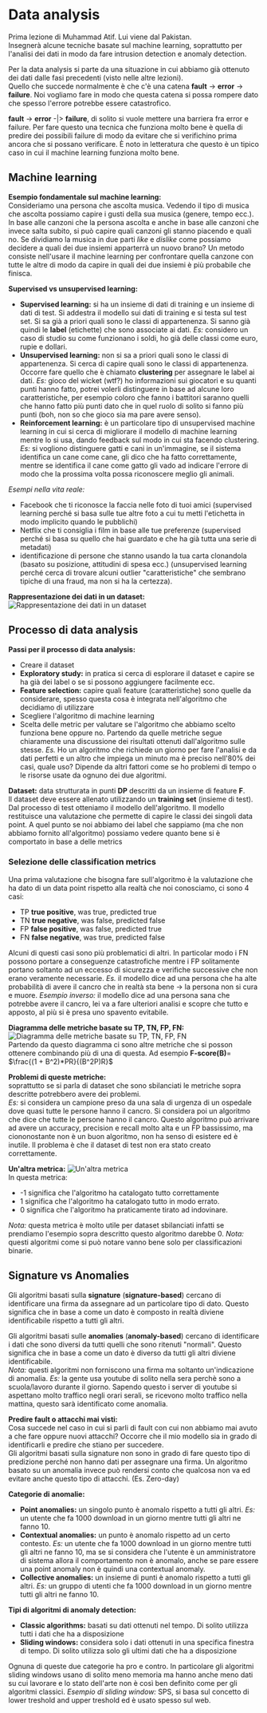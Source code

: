 # Data analysis

Prima lezione di Muhammad Atif. Lui viene dal Pakistan.  
Insegnerà alcune tecniche basate sul machine learning, soprattutto per l'analisi dei dati in modo da fare intrusion detection e anomaly detection.

Per la data analysis si parte da una situazione in cui abbiamo già ottenuto dei dati dalle fasi precedenti (visto nelle altre lezioni).  
Quello che succede normalmente è che c'è una catena **fault** -> **error** -> **failure**. Noi vogliamo fare in modo che questa catena si possa rompere dato che spesso l'errore potrebbe essere catastrofico.

**fault** -> **error** -|> **failure**, di solito si vuole mettere una barriera fra error e failure. Per fare questo una tecnica che funziona molto bene è quella di predire dei possibili failure di modo da evitare che si verifichino prima ancora che si possano verificare. È noto in letteratura che questo è un tipico caso in cui il machine learning funziona molto bene.

## Machine learning

**Esempio fondamentale sul machine learning:**  
Consideriamo una persona che ascolta musica. Vedendo il tipo di musica che ascolta possiamo capire i gusti della sua musica (genere, tempo ecc.). In base alle canzoni che la persona ascolta e anche in base alle canzoni che invece salta subito, si può capire quali canzoni gli stanno piacendo e quali no. Se dividiamo la musica in due parti *like* e *dislike* come possiamo decidere a quali dei due insiemi apparterrà un nuovo brano? Un metodo consiste nell'usare il machine learning per confrontare quella canzone con tutte le altre di modo da capire in quali dei due insiemi è più probabile che finisca.

**Supervised vs unsupervised learning:**

- **Supervised learning:** si ha un insieme di dati di training e un insieme di dati di test. Si addestra il modello sui dati di training e si testa sul test set. Si sa già a priori quali sono le classi di appartenenza. Si sanno già quindi le **label** (etichette) che sono associate ai dati. *Es:* considero un caso di studio su come funzionano i soldi, ho già delle classi come euro, rupie e dollari.
- **Unsupervised learning:** non si sa a priori quali sono le classi di appartenenza. Si cerca di capire quali sono le classi di appartenenza. Occorre fare quello che è chiamato **clustering** per assegnare le label ai dati. *Es:* gioco del wicket (wtf?) ho informazioni sui giocatori e su quanti punti hanno fatto, potrei volerli distinguere in base ad alcune loro caratteristiche, per esempio coloro che fanno i battitori saranno quelli che hanno fatto più punti dato che in quel ruolo di solito si fanno più punti (boh, non so che gioco sia ma pare avere senso).
- **Reinforcement learning:** è un particolare tipo di unsupervised machine learning in cui si cerca di migliorare il modello di machine learning mentre lo si usa, dando feedback sul modo in cui sta facendo clustering. *Es:* si vogliono distinguere gatti e cani in un'immagine, se il sistema identifica un cane come cane, gli dico che ha fatto correttamente, mentre se identifica il cane come gatto gli vado ad indicare l'errore di modo che la prossima volta possa riconoscere meglio gli animali.

*Esempi nella vita reale:*

- Facebook che ti riconosce la faccia nelle foto di tuoi amici (supervised learning perché si basa sulle tue altre foto a cui tu metti l'etichetta in modo implicito quando le pubblichi)
- Netflix che ti consiglia i film in base alle tue preferenze (supervised perché si basa su quello che hai guardato e che ha già tutta una serie di metadati)
- identificazione di persone che stanno usando la tua carta clonandola (basato su posizione, attitudini di spesa ecc.) (unsupervised learning perché cerca di trovare alcuni outlier "caratteristiche" che sembrano tipiche di una fraud, ma non si ha la certezza).

**Rappresentazione dei dati in un dataset:**  
![Rappresentazione dei dati in un dataset](../Screenshots/dataset)

## Processo di data analysis

**Passi per il processo di data analysis:**

- Creare il dataset
- **Exploratory study:** in pratica si cerca di esplorare il dataset e capire se ha già dei label o se si possono aggiungere facilmente ecc.
- **Feature selection:** capire quali feature (caratteristiche) sono quelle da considerare, spesso questa cosa è integrata nell'algoritmo che decidiamo di utilizzare
- Scegliere l'algoritmo di machine learning
- Scelta delle metric per valutare se l'algoritmo che abbiamo scelto funziona bene oppure no. Partendo da quelle metriche segue chiaramente una discussione dei risultati ottenuti dall'algoritmo sulle stesse. *Es.* Ho un algoritmo che richiede un giorno per fare l'analisi e da dati perfetti e un altro che impiega un minuto ma è preciso nell'80% dei casi, quale uso? Dipende da altri fattori come se ho problemi di tempo o le risorse usate da ognuno dei due algoritmi.

**Dataset:** data strutturata in punti **DP** descritti da un insieme di feature **F**.  
Il dataset deve essere allenato utilizzando un **training set** (insieme di test). Dal processo di test otteniamo il modello dell'algoritmo. Il modello restituisce una valutazione che permette di capire le classi dei singoli data point. A quel punto se noi abbiamo dei label che sappiamo (ma che non abbiamo fornito all'algoritmo) possiamo vedere quanto bene si è comportato in base a delle metrics

### Selezione delle classification metrics

Una prima valutazione che bisogna fare sull'algoritmo è la valutazione che ha dato di un data point rispetto alla realtà che noi conosciamo, ci sono 4 casi:

- TP **true positive**, was true, predicted true
- TN **true negative**, was false, predicted false
- FP **false positive**, was false, predicted true
- FN **false negative**, was true, predicted false

Alcuni di questi casi sono più problematici di altri. In particolar modo i FN possono portare a conseguenze catastrofiche mentre i FP solitamente portano soltanto ad un eccesso di sicurezza e verifiche successive che non erano veramente necessarie. *Es.* il modello dice ad una persona che ha alte probabilità di avere il cancro che in realtà sta bene -> la persona non si cura e muore. *Esempio inverso:* il modello dice ad una persona sana che potrebbe avere il cancro, lei va a fare ulteriori analisi e scopre che tutto e apposto, al più si è presa uno spavento evitabile.

**Diagramma delle metriche basate su TP, TN, FP, FN:**
![Diagramma delle metriche basate su TP, TN, FP, FN](../Screenshots/metrics_diagram)  
Partendo da questo diagramma ci sono altre metriche che si posson ottenere combinando più di una di questa. Ad esempio **F-score(B)**= $\frac{(1 + B^2)*PR}{(B^2P)R}$

**Problemi di queste metriche:**  
soprattutto se si parla di dataset che sono sbilanciati le metriche sopra descritte potrebbero avere dei problemi.  
*Es:* si considera un campione preso da una sala di urgenza di un ospedale dove quasi tutte le persone hanno il cancro. Si considera poi un algoritmo che dice che tutte le persone hanno il cancro. Questo algoritmo può arrivare ad avere un accuracy, precision e recall molto alta e un FP bassissimo, ma ciononostante non è un buon algoritmo, non ha senso di esistere ed è inutile. Il problema è che il dataset di test non era stato creato correttamente.

**Un'altra metrica:**
![Un'altra metrica](../Screenshots/MCC)  
In questa metrica:

- -1 significa che l'algoritmo ha catalogato tutto correttamente
- 1 significa che l'algoritmo ha catalogato tutto in modo errato.
- 0 significa che l'algoritmo ha praticamente tirato ad indovinare.

*Nota:* questa metrica è molto utile per dataset sbilanciati infatti se prendiamo l'esempio sopra descritto questo algoritmo darebbe 0.
*Nota:* questi algoritmi come si può notare vanno bene solo per classificazioni binarie.

## Signature vs Anomalies

Gli algoritmi basati sulla **signature** (**signature-based**) cercano di identificare una firma da assegnare ad un particolare tipo di dato. Questo significa che in base a come un dato è composto in realtà diviene identificabile rispetto a tutti gli altri.

Gli algoritmi basati sulle **anomalies** (**anomaly-based**) cercano di identificare i dati che sono diversi da tutti quelli che sono ritenuti "normali". Questo significa che in base a come un dato è diverso da tutti gli altri diviene identificabile.  
*Nota:* questi algoritmi non forniscono una firma ma soltanto un'indicazione di anomalia. *Es:* la gente usa youtube di solito nella sera perchè sono a scuola/lavoro durante il giorno. Sapendo questo i server di youtube si aspettano molto traffico negli orari serali, se ricevono molto traffico nella mattina, questo sarà identificato come anomalia.

**Predire fault o attacchi mai visti:**  
Cosa succede nel caso in cui si parli di fault con cui non abbiamo mai avuto a che fare oppure nuovi attacchi? Occorre che il mio modello sia in grado di identificarli e predire che stiano per succedere.  
Gli algoritmi basati sulla signature non sono in grado di fare questo tipo di predizione perché non hanno dati per assegnare una firma. Un algoritmo basato su un anomalia invece può rendersi conto che qualcosa non va ed evitare anche questo tipo di attacchi. (Es. Zero-day)

**Categorie di anomalie:**

- **Point anomalies:** un singolo punto è anomalo rispetto a tutti gli altri. *Es:* un utente che fa 1000 download in un giorno mentre tutti gli altri ne fanno 10.
- **Contextual anomalies:** un punto è anomalo rispetto ad un certo contesto. *Es:* un utente che fa 1000 download in un giorno mentre tutti gli altri ne fanno 10, ma se si considera che l'utente è un amministratore di sistema allora il comportamento non è anomalo, anche se pare essere una point anomaly non è quindi una contextual anomaly.
- **Collective anomalies:** un insieme di punti è anomalo rispetto a tutti gli altri. *Es:* un gruppo di utenti che fa 1000 download in un giorno mentre tutti gli altri ne fanno 10.

**Tipi di algoritmi di anomaly detection:**

- **Classic algorithms:** basati su dati ottenuti nel tempo. Di solito utilizza tutti i dati che ha a disposizione
- **Sliding windows:** considera solo i dati ottenuti in una specifica finestra di tempo. Di solito utilizza solo gli ultimi dati che ha a disposizione

Ognuna di queste due categorie ha pro e contro. In particolare gli algoritmi sliding windows usano di solito meno memoria ma hanno anche meno dati su cui lavorare e lo stato dell'arte non è così ben definito come per gli algoritmi classici.
*Esempio di sliding window:* SPS, si basa sul concetto di lower treshold and upper treshold ed è usato spesso sul web.
